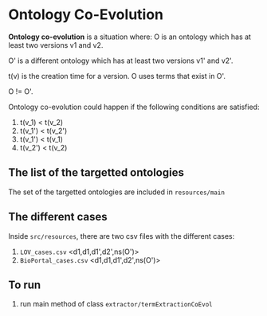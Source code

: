 # Ontology Co-Evolution

**Ontology co-evolution** is a situation where: O is an ontology which has at
least two versions v1 and v2. 

O' is a different ontology which has at least two versions v1' and v2'.

t(v) is the creation time for a version. O uses terms that exist in O'.

O != O'.

Ontology co-evolution could happen if the following conditions are satisfied:

1. t(v_1) < t(v_2)
2. t(v_1') < t(v_2') 
3. t(v_1') < t(v_1)
4. t(v_2') < t(v_2)


## The list of the targetted ontologies

The set of the targetted ontologies are included in `resources/main`


## The different cases

Inside `src/resources`, there are two csv files with the different cases:

1. `LOV_cases.csv` <d1,d1,d1',d2',ns(O')>
2. `BioPortal_cases.csv`  <d1,d1,d1',d2',ns(O')>

## To run

1. run main method of class `extractor/termExtractionCoEvol`

